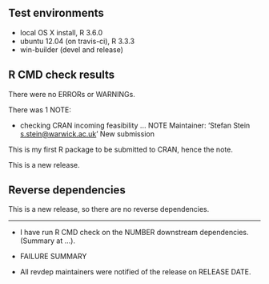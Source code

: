 ## Test environments
* local OS X install, R 3.6.0
* ubuntu 12.04 (on travis-ci), R 3.3.3
* win-builder (devel and release)

## R CMD check results

There were no ERRORs or WARNINGs. 


There was 1 NOTE:

* checking CRAN incoming feasibility ... NOTE
Maintainer: ‘Stefan Stein <s.stein@warwick.ac.uk>’
New submission

This is my first R package to be submitted to CRAN, hence the note.

This is a new release.



## Reverse dependencies

This is a new release, so there are no reverse dependencies.

---

* I have run R CMD check on the NUMBER downstream dependencies.
  (Summary at ...). 
  
* FAILURE SUMMARY

* All revdep maintainers were notified of the release on RELEASE DATE.
